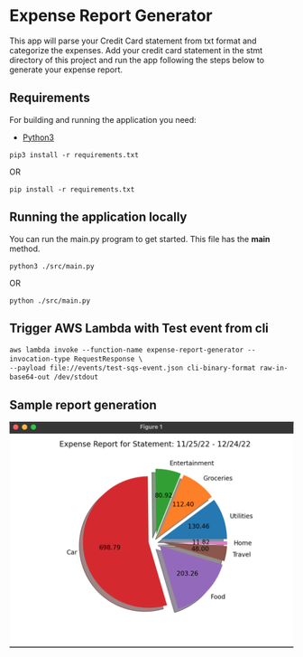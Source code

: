 # Expense Report Generator

This app will parse your Credit Card statement from txt format and categorize the expenses. Add 
your credit card statement in the stmt directory of this project and run the app following the 
steps below to generate your expense report.

## Requirements

For building and running the application you need:

- [Python3](https://www.python.org/downloads/)

```shell
pip3 install -r requirements.txt
```
OR
```shell
pip install -r requirements.txt
```

## Running the application locally

You can run the main.py program to get started. This file has the __main__ method.

```shell
python3 ./src/main.py
```
OR
```shell
python ./src/main.py
```

## Trigger AWS Lambda with Test event from cli

```shell
aws lambda invoke --function-name expense-report-generator --invocation-type RequestResponse \
--payload file://events/test-sqs-event.json cli-binary-format raw-in-base64-out /dev/stdout
```

## Sample report generation

![Expense Report](images/cc-stmt-parser-report.png "Sample Expense Report")
